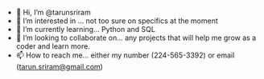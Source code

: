 - 👋 Hi, I’m @tarunsriram
- 👀 I’m interested in ... not too sure on specifics at the moment
- 🌱 I’m currently learning... Python and SQL
- 💞️ I’m looking to collaborate on... any projects that will help me grow as a coder and learn more.
- 📫 How to reach me... either my number (224-565-3392) or email (tarun.sriram@gmail.com)

<!---
tarunsriram/tarunsriram is a ✨ special ✨ repository because its `README.md` (this file) appears on your GitHub profile.
You can click the Preview link to take a look at your changes.
--->
